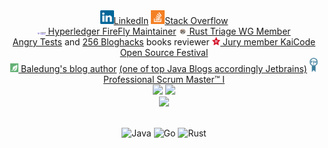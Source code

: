 <div>
  <div align="center">
    <a href="https://www.linkedin.com/in/alexey-semenyuk-60410b94/" title="LinkedIn Profile"><img width="22" src="images/linkedin.svg">LinkedIn</a>
    <a href="https://stackoverflow.com/users/2650960/alexey-semenyuk" title="Stack Overflow Profile"><img width="22" src="images/stackoverflow.svg">Stack Overflow</a>
  </div>
  <div align="center">
    <a href="https://lf-hyperledger.atlassian.net/wiki/spaces/FIR/pages/20155055/Maintainers" title="LF Decentralized Trust"><img width="13.3" src="images/hyperledger-firefly.png"> Hyperledger FireFly Maintainer</a>
      <a href="https://rust-lang.org/governance/teams/launching-pad/#team-wg-triage" title="Rust"><img width="13.3" src="images/images_rust.jpeg"> Rust Triage WG Member</a>
  </div>
  <div align="center">
    <a href="https://www.amazon.co.uk/Angry-Tests-Yegor-Bugayenko/dp/B0F54QSHHS?asin=B0F54QSHHS&revisionId=&format=4&depth=1" title="Angry Tests">Angry Tests</a> and <a href="https://www.amazon.com/256-Bloghacks-Yegor-Bugayenko/dp/1537688669?asin=1537688669&revisionId=&format=4&depth=1" title="256 Bloghacks">256 Bloghacks</a> books reviewer
  <a href="https://www.kaicode.org/2024.html" title="KaiCode Open Source Festival"><img width="13.3" src="images/logo_kaicode.svg"> Jury member KaiCode Open Source Festival</a>  
  </div>
  <div align="center">
    <a href="https://www.baeldung.com/author/alexsemenyuk" title="Baeldung author"><img width="13.3" src="images/baeldung.png"> Baledung's blog author</a>
    <a href="https://blog.jetbrains.com/idea/2024/10/top-java-blogs-to-follow-in-2024-part-1/"> (one of top Java Blogs accordingly Jetbrains)</a>
    <a href="https://www.scrum.org/user/517210" title="PSMI"><img width="13.3" src="images/Scrumorg-PSMI_certification.png"> Professional Scrum Master™ I</a>
  </div>
  <div align="center">
    <img height="200em" src="https://awesome-github-stats.azurewebsites.net/user-stats/alex-semenyuk" />
    <img height="210em" src="https://stackoverflow-card.vercel.app/?userID=2650960"/>
  </div>
  <div align="center">
   <img height="153em" src="https://github-profile-trophy.vercel.app/?username=alex-semenyuk"/>
   
   \
    ![Java](https://img.shields.io/badge/java-%23ED8B00.svg?style=for-the-badge&logo=java&logoColor=white)  ![Go](https://img.shields.io/badge/go-%2300ADD8.svg?style=for-the-badge&logo=go&logoColor=white)  ![Rust](https://img.shields.io/badge/rust-%23000000.svg?style=for-the-badge&logo=rust&logoColor=white)
    
  </div>
</div>
 
  

